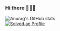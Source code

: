 ### Hi there 👋👋👋

![Anurag's GitHub stats](https://github-readme-stats.vercel.app/api?username=SinnoLn&show_icons=true&theme=dracula)
</br>
[![Solved.ac Profile](http://mazassumnida.wtf/api/v2/generate_badge?boj=jiny_0609)](https://solved.ac/jiny_0609/)


<!-- ![Top Langs](https://github-readme-stats.vercel.app/api/top-langs/?username=SinnoLn&layout=compact&theme=dracula) --> 

<!--
**SinnoLn/SinnoLn** is a ✨ _special_ ✨ repository because its `README.md` (this file) appears on your GitHub profile.

Here are some ideas to get you started:

- 🔭 I’m currently working on ...
- 🌱 I’m currently learning ...
- 👯 I’m looking to collaborate on ...
- 🤔 I’m looking for help with ...
- 💬 Ask me about ...
- 📫 How to reach me: ...
- 😄 Pronouns: ...
- ⚡ Fun fact: ...
-->
